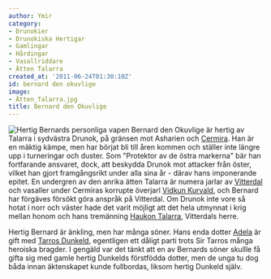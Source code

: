 ```yaml
---
author: Ymir
category:
- Drunokier
- Drunokiska Hertigar
- Gamlingar
- Hårdingar
- Vasallriddare
- Ätten Talarra
created_at: '2011-06-24T01:30:10Z'
id: bernard den okuvlige
image:
- Ätten_Talarra.jpg
title: Bernard den Okuvlige
---
```

![Hertig Bernards personliga vapen] Bernard den Okuvlige är hertig av Talarra i sydvästra Drunok, på gränsen mot Asharien och [Cermira]. Han är en mäktig kämpe, men har börjat bli till åren kommen och ställer inte längre upp i turneringar och duster. Som "Protektor av de östra markerna" bär han fortfarande ansvaret, dock, att beskydda Drunok mot attacker från öster, vilket han gjort framgångsrikt under alla sina år - därav hans imponerande epitet.
En undergren av den anrika ätten Talarra är numera jarlar av [Vitterdal] och vasaller under Cermiras korrupte överjarl [Vidkun Kurvald], och Bernard har förgäves försökt göra anspråk på Vitterdal. Om Drunok inte vore så hotat i norr och väster hade det varit möjligt att det hela utmynnat i krig mellan honom och hans tremänning [Haukon Talarra], Vitterdals herre.

Hertig Bernard är änkling, men har många söner. Hans enda dotter [Adela] är gift med [Tarros Dunkeld], egentligen ett dåligt parti trots Sir Tarros många heroiska bragder. I gengäld var det tänkt att en av Bernards söner skullle få gifta sig med gamle hertig Dunkelds förstfödda dotter, men de unga tu dog båda innan äktenskapet kunde fullbordas, liksom hertig Dunkeld själv.

  [Hertig Bernards personliga vapen]: Ätten_Talarra.jpg "Hertig Bernards personliga vapen"
  [Cermira]: Cermira
  [Vitterdal]: Vitterdal
  [Vidkun Kurvald]: Vidkun_VII
  [Haukon Talarra]: Haukon_Talarra
  [Adela]: Adela_av_Talarra
  [Tarros Dunkeld]: Tarros_Dunkeld
